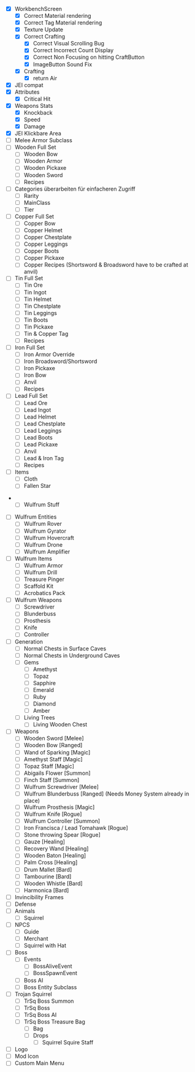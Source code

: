 - [x] WorkbenchScreen
    - [X] Correct Material rendering
    - [X] Correct Tag Material rendering
    - [x] Texture Update
    - [X] Correct Crafting
        - [X] Correct Visual Scrolling Bug
        - [X] Correct Incorrect Count Display
        - [X] Correct Non Focusing on hitting CraftButton
        - [X] ImageButton Sound Fix
    - [X] Crafting
        - [X] return Air
- [x] JEI compat
- [x] Attributes
    - [x] Critical Hit
- [x] Weapons Stats
    - [x] Knockback
    - [x] Speed
    - [x] Damage
- [x] JEI Klickbare Area
- [ ] Melee Armor Subclass
- [ ] Wooden Full Set
    - [ ] Wooden Bow
    - [ ] Wooden Armor
    - [ ] Wooden Pickaxe
    - [ ] Wooden Sword
    - [ ] Recipes
- [ ] Categories überarbeiten für einfacheren Zugriff
    - [ ] Rarity
    - [ ] MainClass
    - [ ] Tier
- [ ] Copper Full Set
    - [ ] Copper Bow
    - [ ] Copper Helmet
    - [ ] Copper Chestplate
    - [ ] Copper Leggings
    - [ ] Copper Boots
    - [ ] Copper Pickaxe
    - [ ] Copper Recipes (Shortsword & Broadsword have to be crafted at anvil)
- [ ] Tin Full Set
    - [ ] Tin Ore
    - [ ] Tin Ingot
    - [ ] Tin Helmet
    - [ ] Tin Chestplate
    - [ ] Tin Leggings
    - [ ] Tin Boots
    - [ ] Tin Pickaxe
    - [ ] Tin & Copper Tag
    - [ ] Recipes
- [ ] Iron Full Set
    - [ ] Iron Armor Override
    - [ ] Iron Broadsword/Shortsword
    - [ ] Iron Pickaxe
    - [ ] Iron Bow
    - [ ] Anvil
    - [ ] Recipes
- [ ] Lead Full Set
    - [ ] Lead Ore
    - [ ] Lead Ingot
    - [ ] Lead Helmet
    - [ ] Lead Chestplate
    - [ ] Lead Leggings
    - [ ] Lead Boots
    - [ ] Lead Pickaxe
    - [ ] Anvil
    - [ ] Lead & Iron Tag
    - [ ] Recipes
- [ ] Items
    - [ ] Cloth
    - [ ] Fallen Star
-
    - [ ] Wulfrum Stuff
- [ ] Wulfrum Entities
    - [ ] Wulfrum Rover
    - [ ] Wulfrum Gyrator
    - [ ] Wulfrum Hovercraft
    - [ ] Wulfrum Drone
    - [ ] Wulfrum Amplifier
- [ ] Wulfrum Items
    - [ ] Wulfrum Armor
    - [ ] Wulfrum Drill
    - [ ] Treasure Pinger
    - [ ] Scaffold Kit
    - [ ] Acrobatics Pack
- [ ] Wulfrum Weapons
    - [ ] Screwdriver
    - [ ] Blunderbuss
    - [ ] Prosthesis
    - [ ] Knife
    - [ ] Controller
- [ ] Generation
    - [ ] Normal Chests in Surface Caves
    - [ ] Normal Chests in Underground Caves
    - [ ] Gems
        - [ ] Amethyst
        - [ ] Topaz
        - [ ] Sapphire
        - [ ] Emerald
        - [ ] Ruby
        - [ ] Diamond
        - [ ] Amber
    - [ ] Living Trees
        - [ ] Living Wooden Chest
- [ ] Weapons
    - [ ] Wooden Sword [Melee]
    - [ ] Wooden Bow [Ranged]
    - [ ] Wand of Sparking [Magic]
    - [ ] Amethyst Staff [Magic]
    - [ ] Topaz Staff [Magic]
    - [ ] Abigails Flower [Summon]
    - [ ] Finch Staff [Summon]
    - [ ] Wulfrum Screwdriver [Melee]
    - [ ] Wulfrum Blunderbuss [Ranged] (Needs Money System already in place)
    - [ ] Wulfrum Prosthesis [Magic]
    - [ ] Wulfrum Knife [Rogue]
    - [ ] Wulfrum Controller [Summon]
    - [ ] Iron Francisca / Lead Tomahawk [Rogue]
    - [ ] Stone throwing Spear [Rogue]
    - [ ] Gauze [Healing]
    - [ ] Recovery Wand [Healing]
    - [ ] Wooden Baton [Healing]
    - [ ] Palm Cross [Healing]
    - [ ] Drum Mallet [Bard]
    - [ ] Tambourine [Bard]
    - [ ] Wooden Whistle [Bard]
    - [ ] Harmonica [Bard]
- [ ] Invincibility Frames
- [ ] Defense
- [ ] Animals
    - [ ] Squirrel
- [ ] NPCS
    - [ ] Guide
    - [ ] Merchant
    - [ ] Squirrel with Hat
- [ ] Boss
    - [ ] Events
        - [ ] BossAliveEvent
        - [ ] BossSpawnEvent
    - [ ] Boss AI
    - [ ] Boss Entity Subclass
- [ ] Trojan Squirrel
    - [ ] TrSq Boss Summon
    - [ ] TrSq Boss
    - [ ] TrSq Boss AI
    - [ ] TrSq Boss Treasure Bag
        - [ ] Bag
        - [ ] Drops
            - [ ] Squirrel Squire Staff
- [ ] Logo
- [ ] Mod Icon
- [ ] Custom Main Menu